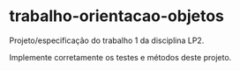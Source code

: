 # trabalho-orientacao-objetos

Projeto/especificação do trabalho 1 da disciplina LP2.

Implemente corretamente os testes e métodos deste projeto.